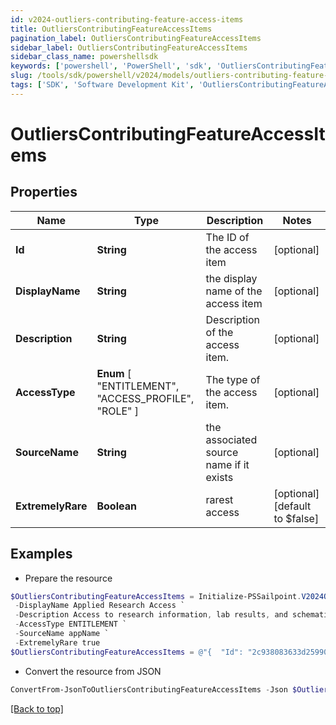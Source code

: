 ```yaml
---
id: v2024-outliers-contributing-feature-access-items
title: OutliersContributingFeatureAccessItems
pagination_label: OutliersContributingFeatureAccessItems
sidebar_label: OutliersContributingFeatureAccessItems
sidebar_class_name: powershellsdk
keywords: ['powershell', 'PowerShell', 'sdk', 'OutliersContributingFeatureAccessItems', 'V2024OutliersContributingFeatureAccessItems'] 
slug: /tools/sdk/powershell/v2024/models/outliers-contributing-feature-access-items
tags: ['SDK', 'Software Development Kit', 'OutliersContributingFeatureAccessItems', 'V2024OutliersContributingFeatureAccessItems']
---
```



# OutliersContributingFeatureAccessItems

## Properties

Name | Type | Description | Notes
------------ | ------------- | ------------- | -------------
**Id** | **String** | The ID of the access item | [optional] 
**DisplayName** | **String** | the display name of the access item | [optional] 
**Description** | **String** | Description of the access item. | [optional] 
**AccessType** |  **Enum** [  "ENTITLEMENT",    "ACCESS_PROFILE",    "ROLE" ] | The type of the access item. | [optional] 
**SourceName** | **String** | the associated source name if it exists | [optional] 
**ExtremelyRare** | **Boolean** | rarest access | [optional] [default to $false]

## Examples

- Prepare the resource
```powershell
$OutliersContributingFeatureAccessItems = Initialize-PSSailpoint.V2024OutliersContributingFeatureAccessItems  -Id 2c938083633d259901633d2623ec0375 `
 -DisplayName Applied Research Access `
 -Description Access to research information, lab results, and schematics `
 -AccessType ENTITLEMENT `
 -SourceName appName `
 -ExtremelyRare true
$OutliersContributingFeatureAccessItems = @"{  "Id": "2c938083633d259901633d2623ec0375", "DisplayName": "Applied Research Access", "Description": "Access to research information, lab results, and schematics", "AccessType": "ENTITLEMENT", "SourceName": "appName", "ExtremelyRare": "true "}"@
```

- Convert the resource from JSON
```powershell
ConvertFrom-JsonToOutliersContributingFeatureAccessItems -Json $OutliersContributingFeatureAccessItems
```


[[Back to top]](#) 

